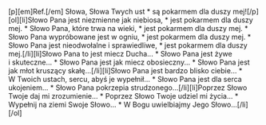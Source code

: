 [p][em]Ref.[/em] Słowa, Słowa Twych ust * są pokarmem dla duszy mej![/p][ol][li]Słowo Pana jest niezmienne jak niebiosa, * jest pokarmem dla duszy mej. * Słowo Pana, które trwa na wieki, * jest pokarmem dla duszy mej. * Słowo Pana wypróbowane jest w ogniu, * jest pokarmem dla duszy mej. * Słowo Pana jest nieodwołalne i sprawiedliwe, * jest pokarmem dla duszy mej.[/li][li]Słowo Pana to jest miecz Ducha... * Słowo Pana jest żywe i skuteczne... * Słowo Pana jest jak miecz obosieczny... * Słowo Pana jest jak młot kruszący skałę...[/li][li]Słowo Pana jest bardzo blisko ciebie... * W Twoich ustach, sercu, abyś je wypełnił... * Słowo Pana jest dla serca ukojeniem... * Słowo Pana pokrzepia strudzonego...[/li][li]Poprzez Słowo Twoje daj mi zrozumienie... * Poprzez Słowo Twoje udziel mi życia... * Wypełnij na ziemi Swoje Słowo... * W Bogu uwielbiajmy Jego Słowo...[/li][/ol]